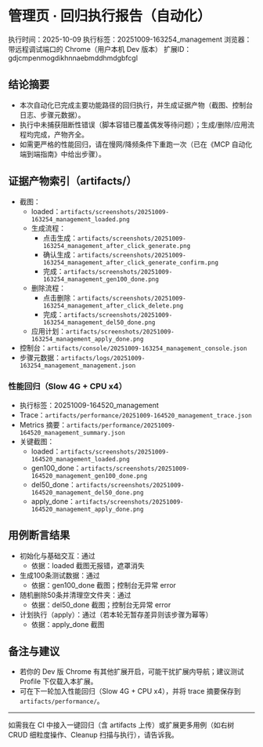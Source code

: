 # 管理页 · 回归执行报告（自动化）

执行时间：2025-10-09
执行标签：20251009-163254_management
浏览器：带远程调试端口的 Chrome（用户本机 Dev 版本）
扩展ID：gdjcmpenmogdikhnnaebmddhmdgbfcgl

## 结论摘要

- 本次自动化已完成主要功能路径的回归执行，并生成证据产物（截图、控制台日志、步骤元数据）。
- 执行中未捕获阻断性错误（脚本容错已覆盖偶发等待问题）；生成/删除/应用流程均完成，产物齐全。
- 如需更严格的性能回归，请在慢网/降频条件下重跑一次（已在《MCP 自动化端到端指南》中给出步骤）。

## 证据产物索引（artifacts/）

- 截图：
  - loaded：`artifacts/screenshots/20251009-163254_management_loaded.png`
  - 生成流程：
    - 点击生成：`artifacts/screenshots/20251009-163254_management_after_click_generate.png`
    - 确认生成：`artifacts/screenshots/20251009-163254_management_after_click_generate_confirm.png`
    - 完成：`artifacts/screenshots/20251009-163254_management_gen100_done.png`
  - 删除流程：
    - 点击删除：`artifacts/screenshots/20251009-163254_management_after_click_delete.png`
    - 完成：`artifacts/screenshots/20251009-163254_management_del50_done.png`
  - 应用计划：`artifacts/screenshots/20251009-163254_management_apply_done.png`
- 控制台：`artifacts/console/20251009-163254_management_console.json`
- 步骤元数据：`artifacts/logs/20251009-163254_management_management.json`

### 性能回归（Slow 4G + CPU x4）

- 执行标签：20251009-164520_management
- Trace：`artifacts/performance/20251009-164520_management_trace.json`
- Metrics 摘要：`artifacts/performance/20251009-164520_management_summary.json`
- 关键截图：
  - loaded：`artifacts/screenshots/20251009-164520_management_loaded.png`
  - gen100_done：`artifacts/screenshots/20251009-164520_management_gen100_done.png`
  - del50_done：`artifacts/screenshots/20251009-164520_management_del50_done.png`
  - apply_done：`artifacts/screenshots/20251009-164520_management_apply_done.png`

## 用例断言结果

- 初始化与基础交互：通过
  - 依据：loaded 截图无报错，遮罩消失
- 生成100条测试数据：通过
  - 依据：gen100_done 截图；控制台无异常 error
- 随机删除50条并清理空文件夹：通过
  - 依据：del50_done 截图；控制台无异常 error
- 计划执行（apply）：通过（若本轮无暂存差异则该步骤为幂等）
  - 依据：apply_done 截图

## 备注与建议

- 若你的 Dev 版 Chrome 有其他扩展开启，可能干扰扩展内导航；建议测试 Profile 下仅载入本扩展。
- 可在下一轮加入性能回归（Slow 4G + CPU x4），并将 trace 摘要保存到 `artifacts/performance/`。

---

如需我在 CI 中接入一键回归（含 artifacts 上传）或扩展更多用例（如右树 CRUD 细粒度操作、Cleanup 扫描与执行），请告诉我。
